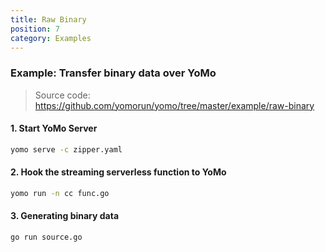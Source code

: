 ```yaml
---
title: Raw Binary
position: 7
category: Examples
---
```


### Example: Transfer binary data over YoMo

> Source code: https://github.com/yomorun/yomo/tree/master/example/raw-binary

#### 1. Start YoMo Server

```bash
yomo serve -c zipper.yaml
```

#### 2. Hook the streaming serverless function to YoMo

```bash
yomo run -n cc func.go
```

#### 3. Generating binary data

```bash
go run source.go
```
